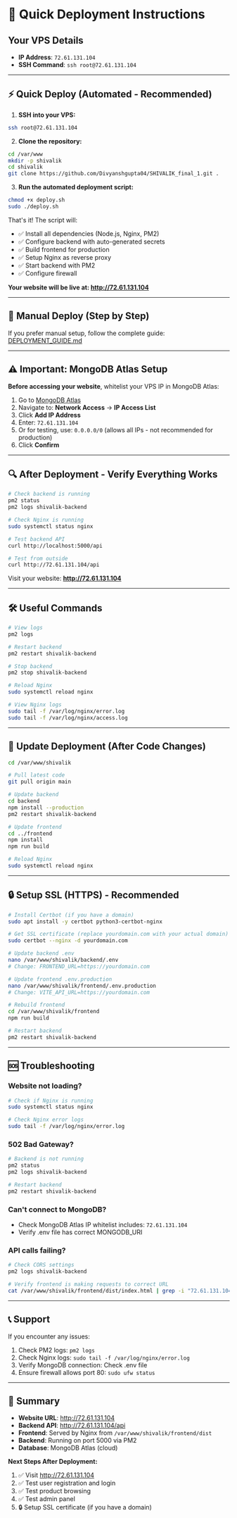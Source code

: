 # 🚀 Quick Deployment Instructions

## Your VPS Details
- **IP Address**: `72.61.131.104`
- **SSH Command**: `ssh root@72.61.131.104`

---

## ⚡ Quick Deploy (Automated - Recommended)

1. **SSH into your VPS:**
```bash
ssh root@72.61.131.104
```

2. **Clone the repository:**
```bash
cd /var/www
mkdir -p shivalik
cd shivalik
git clone https://github.com/Divyanshgupta04/SHIVALIK_final_1.git .
```

3. **Run the automated deployment script:**
```bash
chmod +x deploy.sh
sudo ./deploy.sh
```

That's it! The script will:
- ✅ Install all dependencies (Node.js, Nginx, PM2)
- ✅ Configure backend with auto-generated secrets
- ✅ Build frontend for production
- ✅ Setup Nginx as reverse proxy
- ✅ Start backend with PM2
- ✅ Configure firewall

**Your website will be live at: http://72.61.131.104**

---

## 📝 Manual Deploy (Step by Step)

If you prefer manual setup, follow the complete guide: [DEPLOYMENT_GUIDE.md](./DEPLOYMENT_GUIDE.md)

---

## ⚠️ Important: MongoDB Atlas Setup

**Before accessing your website**, whitelist your VPS IP in MongoDB Atlas:

1. Go to [MongoDB Atlas](https://cloud.mongodb.com/)
2. Navigate to: **Network Access** → **IP Access List**
3. Click **Add IP Address**
4. Enter: `72.61.131.104`
5. Or for testing, use: `0.0.0.0/0` (allows all IPs - not recommended for production)
6. Click **Confirm**

---

## 🔍 After Deployment - Verify Everything Works

```bash
# Check backend is running
pm2 status
pm2 logs shivalik-backend

# Check Nginx is running
sudo systemctl status nginx

# Test backend API
curl http://localhost:5000/api

# Test from outside
curl http://72.61.131.104/api
```

Visit your website: **http://72.61.131.104**

---

## 🛠️ Useful Commands

```bash
# View logs
pm2 logs

# Restart backend
pm2 restart shivalik-backend

# Stop backend
pm2 stop shivalik-backend

# Reload Nginx
sudo systemctl reload nginx

# View Nginx logs
sudo tail -f /var/log/nginx/error.log
sudo tail -f /var/log/nginx/access.log
```

---

## 🔄 Update Deployment (After Code Changes)

```bash
cd /var/www/shivalik

# Pull latest code
git pull origin main

# Update backend
cd backend
npm install --production
pm2 restart shivalik-backend

# Update frontend
cd ../frontend
npm install
npm run build

# Reload Nginx
sudo systemctl reload nginx
```

---

## 🔒 Setup SSL (HTTPS) - Recommended

```bash
# Install Certbot (if you have a domain)
sudo apt install -y certbot python3-certbot-nginx

# Get SSL certificate (replace yourdomain.com with your actual domain)
sudo certbot --nginx -d yourdomain.com

# Update backend .env
nano /var/www/shivalik/backend/.env
# Change: FRONTEND_URL=https://yourdomain.com

# Update frontend .env.production
nano /var/www/shivalik/frontend/.env.production
# Change: VITE_API_URL=https://yourdomain.com

# Rebuild frontend
cd /var/www/shivalik/frontend
npm run build

# Restart backend
pm2 restart shivalik-backend
```

---

## 🆘 Troubleshooting

### Website not loading?
```bash
# Check if Nginx is running
sudo systemctl status nginx

# Check Nginx error logs
sudo tail -f /var/log/nginx/error.log
```

### 502 Bad Gateway?
```bash
# Backend is not running
pm2 status
pm2 logs shivalik-backend

# Restart backend
pm2 restart shivalik-backend
```

### Can't connect to MongoDB?
- Check MongoDB Atlas IP whitelist includes: `72.61.131.104`
- Verify .env file has correct MONGODB_URI

### API calls failing?
```bash
# Check CORS settings
pm2 logs shivalik-backend

# Verify frontend is making requests to correct URL
cat /var/www/shivalik/frontend/dist/index.html | grep -i "72.61.131.104"
```

---

## 📞 Support

If you encounter any issues:
1. Check PM2 logs: `pm2 logs`
2. Check Nginx logs: `sudo tail -f /var/log/nginx/error.log`
3. Verify MongoDB connection: Check .env file
4. Ensure firewall allows port 80: `sudo ufw status`

---

## 🎯 Summary

- **Website URL**: http://72.61.131.104
- **Backend API**: http://72.61.131.104/api
- **Frontend**: Served by Nginx from `/var/www/shivalik/frontend/dist`
- **Backend**: Running on port 5000 via PM2
- **Database**: MongoDB Atlas (cloud)

**Next Steps After Deployment:**
1. ✅ Visit http://72.61.131.104
2. ✅ Test user registration and login
3. ✅ Test product browsing
4. ✅ Test admin panel
5. 🔒 Setup SSL certificate (if you have a domain)
